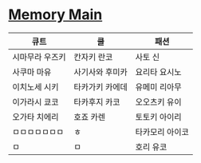 # [Memory Main](https://ifielf.github.io/Memory)
|큐트|쿨|패션|
|--|--|--|
|시마무라 우즈키|칸자키 란코|사토 신|
|사쿠마 마유|사기사와 후미카|요리타 요시노|
|이치노세 시키|타카가키 카에데|유메미 리아무|
|이가라시 쿄코|타카후지 카코|오오츠키 유이|
|오가타 치에리|호죠 카렌|토토키 아이리|
|ㅁㅁㅁㅁㅁㅁㅁ|ㅎ|타카모리 아이코|
|ㅁ|ㅁ|호리 유코|
